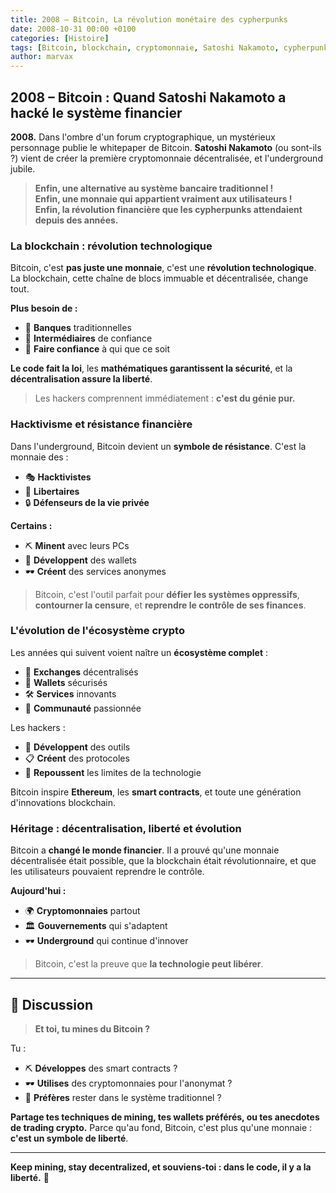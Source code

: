 ```yaml
---
title: 2008 – Bitcoin, La révolution monétaire des cypherpunks
date: 2008-10-31 00:00 +0100
categories: [Histoire]
tags: [Bitcoin, blockchain, cryptomonnaie, Satoshi Nakamoto, cypherpunk, hacktivisme, underground]
author: marvax
---
```


## 2008 – Bitcoin : Quand Satoshi Nakamoto a hacké le système financier

**2008.** Dans l'ombre d'un forum cryptographique, un mystérieux personnage publie le whitepaper de Bitcoin. **Satoshi Nakamoto** (ou sont-ils ?) vient de créer la première cryptomonnaie décentralisée, et l'underground jubile.

> **Enfin, une alternative au système bancaire traditionnel !**  
> **Enfin, une monnaie qui appartient vraiment aux utilisateurs !**  
> **Enfin, la révolution financière que les cypherpunks attendaient depuis des années.**

### La blockchain : révolution technologique

Bitcoin, c'est **pas juste une monnaie**, c'est une **révolution technologique**. La blockchain, cette chaîne de blocs immuable et décentralisée, change tout.

**Plus besoin de :**
- 🏦 **Banques** traditionnelles
- 🤝 **Intermédiaires** de confiance
- 👥 **Faire confiance** à qui que ce soit

**Le code fait la loi**, les **mathématiques garantissent la sécurité**, et la **décentralisation assure la liberté**. 

> Les hackers comprennent immédiatement : **c'est du génie pur.**

### Hacktivisme et résistance financière

Dans l'underground, Bitcoin devient un **symbole de résistance**. C'est la monnaie des :
- 🎭 **Hacktivistes** 
- 🗽 **Libertaires**
- 🔒 **Défenseurs de la vie privée**

**Certains :**
- ⛏️ **Minent** avec leurs PCs
- 💼 **Développent** des wallets
- 🕶️ **Créent** des services anonymes

> Bitcoin, c'est l'outil parfait pour **défier les systèmes oppressifs**, **contourner la censure**, et **reprendre le contrôle de ses finances**.

### L'évolution de l'écosystème crypto

Les années qui suivent voient naître un **écosystème complet** :
- 💱 **Exchanges** décentralisés
- 💼 **Wallets** sécurisés
- 🛠️ **Services** innovants
- 👥 **Communauté** passionnée

Les hackers :
- 🔧 **Développent** des outils
- 📋 **Créent** des protocoles
- 🚀 **Repoussent** les limites de la technologie

Bitcoin inspire **Ethereum**, les **smart contracts**, et toute une génération d'innovations blockchain.

### Héritage : décentralisation, liberté et évolution

Bitcoin a **changé le monde financier**. Il a prouvé qu'une monnaie décentralisée était possible, que la blockchain était révolutionnaire, et que les utilisateurs pouvaient reprendre le contrôle.

**Aujourd'hui :**
- 🌍 **Cryptomonnaies** partout
- 🏛️ **Gouvernements** qui s'adaptent
- 🕶️ **Underground** qui continue d'innover

> Bitcoin, c'est la preuve que **la technologie peut libérer**.

---

## 💬 Discussion

> **Et toi, tu mines du Bitcoin ?** 

Tu :
- ⛏️ **Développes** des smart contracts ?
- 🕶️ **Utilises** des cryptomonnaies pour l'anonymat ?
- 🏦 **Préfères** rester dans le système traditionnel ?

**Partage tes techniques de mining, tes wallets préférés, ou tes anecdotes de trading crypto.** Parce qu'au fond, Bitcoin, c'est plus qu'une monnaie : **c'est un symbole de liberté**.

---

**Keep mining, stay decentralized, et souviens-toi : dans le code, il y a la liberté.** 🚀